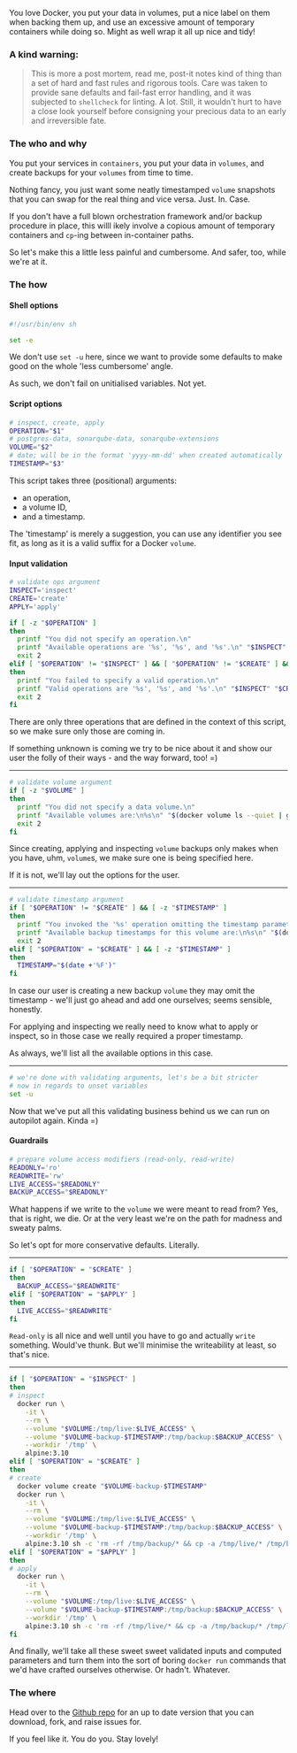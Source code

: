 You love Docker, you put your data in volumes,
put a nice label on them when backing them up,
and use an excessive amount of temporary containers while doing so.
Might as well wrap it all up nice and tidy!

### A kind warning:

> This is more a post mortem, read me, post-it notes
kind of thing than a set of hard and fast rules and rigorous tools.
Care was taken to provide sane defaults and fail-fast error handling,
and it was subjected to `shellcheck` for linting. A lot.
Still, it wouldn't hurt to have a close look yourself before consigning
your precious data to an early and irreversible fate.

### The who and why

You put your services in `containers`, you put your data in `volumes`, and create
backups for your `volumes` from time to time.

Nothing fancy, you just want some neatly timestamped `volume` snapshots that you
can swap for the real thing and vice versa. Just. In. Case.

If you don't have a full blown orchestration framework and/or backup
procedure in place, this willl ikely involve a copious amount of
temporary containers and `cp`-ing between in-container paths.

So let's make this a little less painful and cumbersome.
And safer, too, while we're at it.

### The how


#### Shell options

```bash
#!/usr/bin/env sh

set -e
```

We don't use `set -u` here, since we want to provide some defaults
to make good on the whole 'less cumbersome' angle.

As such, we don't fail on unitialised variables. Not yet.

#### Script options

```bash
# inspect, create, apply
OPERATION="$1"
# postgres-data, sonarqube-data, sonarqube-extensions
VOLUME="$2"
# date; will be in the format 'yyyy-mm-dd' when created automatically
TIMESTAMP="$3"
```

This script takes three (positional) arguments:
 - an operation,
 - a volume ID,
 - and a timestamp.

The 'timestamp' is merely a suggestion, you can use any identifier
you see fit, as long as it is a valid suffix for a Docker `volume`.


#### Input validation

```bash
# validate ops argument
INSPECT='inspect'
CREATE='create'
APPLY='apply'

if [ -z "$OPERATION" ]
then
  printf "You did not specify an operation.\n"
  printf "Available operations are '%s', '%s', and '%s'.\n" "$INSPECT" "$CREATE" "$APPLY"
  exit 2
elif [ "$OPERATION" != "$INSPECT" ] && [ "$OPERATION" != "$CREATE" ] && [ "$OPERATION" != "$APPLY" ]
then
  printf "You failed to specify a valid operation.\n"
  printf "Valid operations are '%s', '%s', and '%s'.\n" "$INSPECT" "$CREATE" "$APPLY"
  exit 2
fi
```

There are only three operations that are defined in the context of this script,
so we make sure only those are coming in.

If something unknown is coming we try to be nice about it and show our user
the folly of their ways - and the way forward, too! =)

------------

```bash
# validate volume argument
if [ -z "$VOLUME" ]
then
  printf "You did not specify a data volume.\n"
  printf "Available volumes are:\n%s\n" "$(docker volume ls --quiet | grep --ignore-case --invert-match 'backup')"
  exit 2
fi
```

Since creating, applying and inspecting `volume` backups only makes when you
have, uhm, `volume`s, we make sure one is being specified here.

If it is not, we'll lay out the options for the user.

------------

```bash
# validate timestamp argument
if [ "$OPERATION" != "$CREATE" ] && [ -z "$TIMESTAMP" ]
then
  printf "You invoked the '%s' operation omitting the timestamp parameter; this is only allowed for the '%s' operation.\n" "$OPERATION" "$CREATE"
  printf "Available backup timestamps for this volume are:\n%s\n" "$(docker volume ls --quiet | grep --ignore-case "$VOLUME-backup-" | sed -E 's?(.+)(-backup-)(.+)?\3?g')"
  exit 2
elif [ "$OPERATION" = "$CREATE" ] && [ -z "$TIMESTAMP" ]
then
  TIMESTAMP="$(date +'%F')"
fi
```

In case our user is creating a new backup `volume` they may omit the timestamp -
we'll just go ahead and add one ourselves; seems sensible, honestly.

For applying and inspecting we really need to know what to apply or inspect,
so in those case we really required a proper timestamp.

As always, we'll list all the available options in this case.

------------

```bash
# we're done with validating arguments, let's be a bit stricter
# now in regards to unset variables
set -u
```

Now that we've put all this validating business behind us we can run on autopilot again. Kinda =)

#### Guardrails

```bash
# prepare volume access modifiers (read-only, read-write)
READONLY='ro'
READWRITE='rw'
LIVE_ACCESS="$READONLY"
BACKUP_ACCESS="$READONLY"
```

What happens if we write to the `volume` we were meant to read from? Yes, that is right, we die.
Or at the very least we're on the path for madness and sweaty palms.

So let's opt for more conservative defaults. Literally.

------------

```bash
if [ "$OPERATION" = "$CREATE" ]
then
  BACKUP_ACCESS="$READWRITE"
elif [ "$OPERATION" = "$APPLY" ]
then
  LIVE_ACCESS="$READWRITE"
fi
```

`Read-only` is all nice and well until you have to go and actually `write` something.
Would've thunk. But we'll minimise the writeability at least, so that's nice.

------------

```bash
if [ "$OPERATION" = "$INSPECT" ]
then
# inspect
  docker run \
    -it \
    --rm \
    --volume "$VOLUME:/tmp/live:$LIVE_ACCESS" \
    --volume "$VOLUME-backup-$TIMESTAMP:/tmp/backup:$BACKUP_ACCESS" \
    --workdir '/tmp' \
    alpine:3.10
elif [ "$OPERATION" = "$CREATE" ]
then
# create
  docker volume create "$VOLUME-backup-$TIMESTAMP"
  docker run \
    -it \
    --rm \
    --volume "$VOLUME:/tmp/live:$LIVE_ACCESS" \
    --volume "$VOLUME-backup-$TIMESTAMP:/tmp/backup:$BACKUP_ACCESS" \
    --workdir '/tmp' \
    alpine:3.10 sh -c 'rm -rf /tmp/backup/* && cp -a /tmp/live/* /tmp/backup/'
elif [ "$OPERATION" = "$APPLY" ]
then
# apply
  docker run \
    -it \
    --rm \
    --volume "$VOLUME:/tmp/live:$LIVE_ACCESS" \
    --volume "$VOLUME-backup-$TIMESTAMP:/tmp/backup:$BACKUP_ACCESS" \
    --workdir '/tmp' \
    alpine:3.10 sh -c 'rm -rf /tmp/live/* && cp -a /tmp/backup/* /tmp/live/'
fi
```

And finally, we'll take all these sweet sweet validated inputs and computed parameters
and turn them into the sort of boring `docker run` commands that we'd have
crafted ourselves otherwise. Or hadn't. Whatever.

### The where

Head over to the [Github repo](https://github.com/vyo/docker-volume-backup)
for an up to date version that you can download, fork, and raise issues for.

If you feel like it. You do you. Stay lovely!

